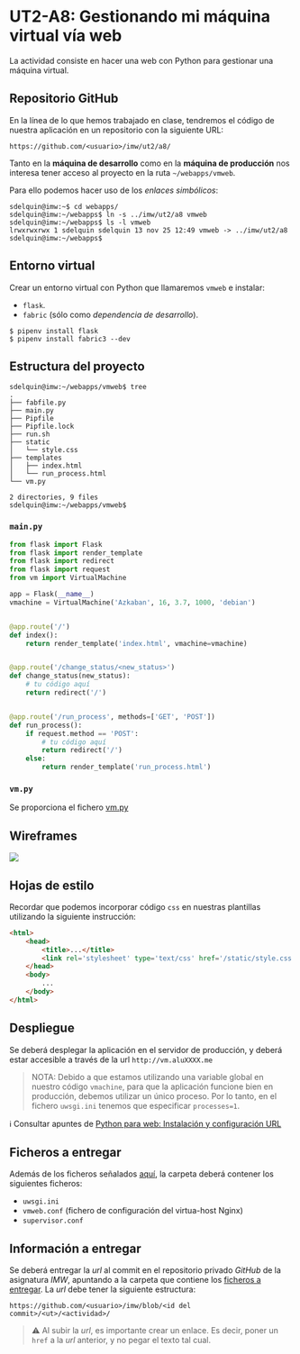 # UT2-A8: Gestionando mi máquina virtual vía web

La actividad consiste en hacer una web con Python para gestionar una máquina virtual.

## Repositorio GitHub

En la línea de lo que hemos trabajado en clase, tendremos el código de nuestra aplicación en un repositorio con la siguiente URL:

`https://github.com/<usuario>/imw/ut2/a8/` 

Tanto en la **máquina de desarrollo** como en la **máquina de producción** nos interesa tener acceso al proyecto en la ruta `~/webapps/vmweb`.

Para ello podemos hacer uso de los *enlaces simbólicos*:

~~~console
sdelquin@imw:~$ cd webapps/
sdelquin@imw:~/webapps$ ln -s ../imw/ut2/a8 vmweb
sdelquin@imw:~/webapps$ ls -l vmweb
lrwxrwxrwx 1 sdelquin sdelquin 13 nov 25 12:49 vmweb -> ../imw/ut2/a8
sdelquin@imw:~/webapps$
~~~

## Entorno virtual

Crear un entorno virtual con Python que llamaremos `vmweb` e instalar:

- `flask`.
- `fabric` (sólo como *dependencia de desarrollo*).

~~~console
$ pipenv install flask
$ pipenv install fabric3 --dev
~~~

## Estructura del proyecto

~~~console
sdelquin@imw:~/webapps/vmweb$ tree
.
├── fabfile.py
├── main.py
├── Pipfile
├── Pipfile.lock
├── run.sh
├── static
│   └── style.css
├── templates
│   ├── index.html
│   └── run_process.html
└── vm.py

2 directories, 9 files
sdelquin@imw:~/webapps/vmweb$
~~~

### `main.py`

~~~python
from flask import Flask
from flask import render_template
from flask import redirect
from flask import request
from vm import VirtualMachine

app = Flask(__name__)
vmachine = VirtualMachine('Azkaban', 16, 3.7, 1000, 'debian')


@app.route('/')
def index():
    return render_template('index.html', vmachine=vmachine)


@app.route('/change_status/<new_status>')
def change_status(new_status):
    # tu código aquí
    return redirect('/')


@app.route('/run_process', methods=['GET', 'POST'])
def run_process():
    if request.method == 'POST':
        # tu código aquí
        return redirect('/')
    else:
        return render_template('run_process.html')
~~~

### `vm.py`

Se proporciona el fichero [vm.py](vm.py)

## Wireframes

![](img/wireframes.png)

## Hojas de estilo

Recordar que podemos incorporar código `css` en nuestras plantillas utilizando la siguiente instrucción:

~~~html
<html>
    <head>
        <title>...</title>
        <link rel='stylesheet' type='text/css' href='/static/style.css'/>
    </head>
    <body>
        ...
    </body>
</html>
~~~

## Despliegue

Se deberá desplegar la aplicación en el servidor de producción, y deberá estar accesible a través de la url `http://vm.aluXXXX.me`

> NOTA:
> Debido a que estamos utilizando una variable global en nuestro código `vmachine`, para que la aplicación funcione bien en producción, debemos utilizar un único proceso. Por lo tanto, en el fichero `uwsgi.ini` tenemos que especificar `processes=1`.

ℹ️ Consultar apuntes de [Python para web: Instalación y configuración URL](https://github.com/sdelquin/claseando/blob/master/imw/UT1/notes/pythonconf/README.md#creaci%C3%B3n-del-hola-mundo)

## Ficheros a entregar

Además de los ficheros señalados [aquí](#estructura-del-proyecto), la carpeta deberá contener los siguientes ficheros:

- `uwsgi.ini`
- `vmweb.conf` (fichero de configuración del virtua-host Nginx)
- `supervisor.conf`

## Información a entregar

Se deberá entregar la *url* al commit en el repositorio privado *GitHub* de la asignatura *IMW*, apuntando a la carpeta que contiene los [ficheros a entregar](#ficheros-a-entregar). La *url* debe tener la siguiente estructura:

~~~
https://github.com/<usuario>/imw/blob/<id del commit>/<ut>/<actividad>/
~~~

> ⚠️ Al subir la *url*, es importante crear un enlace. Es decir, poner un `href` a la *url* anterior, y no pegar el texto tal cual.
